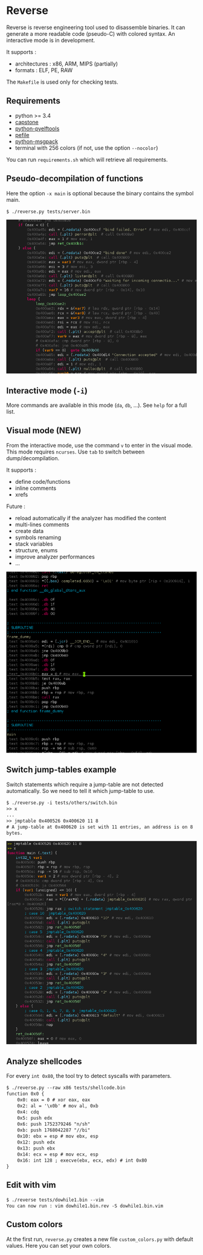 Reverse
=======

Reverse is reverse engineering tool used to disassemble binaries.
It can generate a more readable code (pseudo-C) with colored syntax.
An interactive mode is in development.

It supports :
* architectures : x86, ARM, MIPS (partially)
* formats : ELF, PE, RAW

The `Makefile` is used only for checking tests.


## Requirements

* python >= 3.4
* [capstone](https://github.com/aquynh/capstone)
* [python-pyelftools](https://github.com/eliben/pyelftools)
* [pefile](https://github.com/mlaferrera/python3-pefile)
* [python-msgpack](https://github.com/msgpack/msgpack-python)
* terminal with 256 colors (if not, use the option `--nocolor`)

You can run `requirements.sh` which will retrieve all requirements.


## Pseudo-decompilation of functions

Here the option `-x main` is optional because the binary contains the symbol main.

    $ ./reverse.py tests/server.bin

![reverse](/images/screenshot.png?raw=true)


## Interactive mode (`-i`)

More commands are available in this mode (`da`, `db`, ...). See `help`
for a full list.


## Visual mode (NEW)

From the interactive mode, use the command `v` to enter in the visual mode.
This mode requires `ncurses`. Use `tab` to switch between dump/decompilation.

It supports :

* define code/functions
* inline comments
* xrefs

Future :

* reload automatically if the analyzer has modified the content
* multi-lines comments
* create data
* symbols renaming
* stack variables
* structure, enums
* improve analyzer performances
* ...

![reverse](/images/visual.png?raw=true)


## Switch jump-tables example

Switch statements which require a jump-table are not detected automatically.
So we need to tell it which jump-table to use.

    $ ./reverse.py -i tests/others/switch.bin
    >> x
    ...
    >> jmptable 0x400526 0x400620 11 8 
    # A jump-table at 0x400620 is set with 11 entries, an address is on 8 bytes.

![reverse](/images/switch.png?raw=true)


## Analyze shellcodes

For every `int 0x80`, the tool try to detect syscalls with parameters.

    $ ./reverse.py --raw x86 tests/shellcode.bin
    function 0x0 {
        0x0: eax = 0 # xor eax, eax
        0x2: al = '\x0b' # mov al, 0xb
        0x4: cdq
        0x5: push edx
        0x6: push 1752379246 "n/sh"
        0xb: push 1768042287 "//bi"
        0x10: ebx = esp # mov ebx, esp
        0x12: push edx
        0x13: push ebx
        0x14: ecx = esp # mov ecx, esp
        0x16: int 128 ; execve(ebx, ecx, edx) # int 0x80
    }


## Edit with vim

    $ ./reverse tests/dowhile1.bin --vim
    You can now run : vim dowhile1.bin.rev -S dowhile1.bin.vim


## Custom colors

At the first run, `reverse.py` creates a new file `custom_colors.py` with
default values. Here you can set your own colors.

